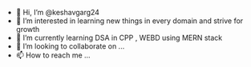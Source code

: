 - 👋 Hi, I’m @keshavgarg24
- 👀 I’m interested in learning new things in every domain and strive for growth 
- 🌱 I’m currently learning DSA in CPP , WEBD using MERN stack 
- 💞️ I’m looking to collaborate on ...
- 📫 How to reach me ...

<!---
keshavgarg24/keshavgarg24 is a ✨ special ✨ repository because its `README.md` (this file) appears on your GitHub profile.
You can click the Preview link to take a look at your changes.
--->
